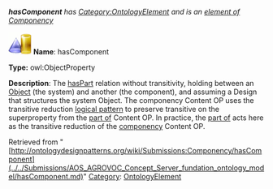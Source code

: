 ___hasComponent__ has [Category:OntologyElement](../../Category/OntologyElement.md "Category:OntologyElement") and is an [element of](../../Property/ElementOf.md "Property:ElementOf") [Componency](../../Submissions/Componency.md "Submissions:Componency")_


  




[![ObjectProperty](../../images/thumb/c/c3/ObjectProperty.gif/45px-ObjectProperty.gif)](../../Image/ObjectProperty.gif.md "ObjectProperty")
__Name__: hasComponent 


__Type:__ owl:ObjectProperty 


__Description__: The  [hasPart](../../Submissions/PartOf/hasPart.md "Submissions:PartOf/hasPart") relation without transitivity, holding between an  [Object](../../Image/ObjectProperty.gif.md "Submissions:Componency/Object") (the system) and another (the component), and assuming a Design that structures the system Object. 
The componency Content OP uses the transitive reduction  [logical pattern](../../Category/LogicalOP.md "Category:LogicalOP") to preserve transitive on the superproperty from the [part of](../../Submissions/PartOf.md "Submissions:PartOf") Content OP. In practice, the [part of](../../Submissions/PartOf.md "Submissions:PartOf") acts here as the transitive reduction of the  [componency](../../Submissions/Componency.md "Submissions:Componency") Content OP. 





Retrieved from "[http://ontologydesignpatterns.org/wiki/Submissions:Componency/hasComponent](../../Submissions/AOS_AGROVOC_Concept_Server_fundation_ontology_model/hasComponent.md)"
 [Category](http://ontologydesignpatterns.org/wiki/Special:Categories "Special:Categories"): [OntologyElement](../../Category/OntologyElement.md "Category:OntologyElement")